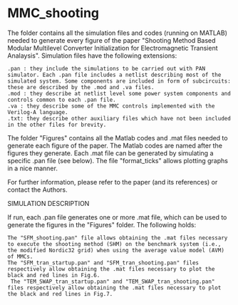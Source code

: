 # MMC_shooting
The folder contains all the simulation files and codes (running on MATLAB) needed to generate every figure of the paper "Shooting Method Based Modular Multilevel Converter Initialization for Electromagnetic Transient Analaysis". Simulation files have the following extensions:

    .pan : they include the simulations to be carried out with PAN simulator. Each .pan file includes a netlist describing most of the simulated system. Some components are included in form of subcircuits: these are described by the .mod and .va files.
    .mod : they describe at netlist level some power system components and controls common to each .pan file.
    .va : they describe some of the MMC controls implemented with the Verilog-A language.
    .txt: they describe other auxiliary files which have not been included in the other files for brevity.

The folder "Figures" contains all the Matlab codes and .mat files needed to generate each figure of the paper. The Matlab codes are named after the figures they generate. Each .mat file can be generated by simulating a specific .pan file (see below). The file "format_ticks" allows plotting graphs in a nice manner. 

For further information, please refer to the paper (and its references) or contact the Authors.

SIMULATION DESCRIPTION

If run, each .pan file generates one or more .mat file, which can be used to generate the figures in the "Figures" folder. The following holds:

    The "SFM_shooting.pan" file allows obtaining the .mat files necessary to execute the shooting method (SHM) on the benchmark system (i.e., the modified Nordic32 grid) when using the average value model (AVM) of MMCs. 
    The "SFM_tran_startup.pan" and "SFM_tran_shooting.pan" files respectively allow obtaining the .mat files necessary to plot the black and red lines in Fig.6.
     The "TEM_SWAP_tran_startup.pan" and "TEM_SWAP_tran_shooting.pan" files respectively allow obtaining the .mat files necessary to plot the black and red lines in Fig.7.
